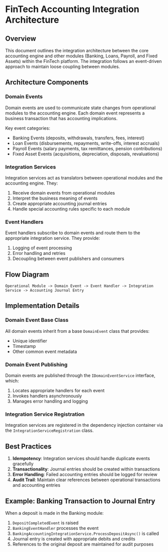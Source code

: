 # FinTech Accounting Integration Architecture

## Overview

This document outlines the integration architecture between the core accounting engine and other modules (Banking, Loans, Payroll, and Fixed Assets) within the FinTech platform. The integration follows an event-driven approach to maintain loose coupling between modules.

## Architecture Components

### Domain Events

Domain events are used to communicate state changes from operational modules to the accounting engine. Each domain event represents a business transaction that has accounting implications.

Key event categories:
- Banking Events (deposits, withdrawals, transfers, fees, interest)
- Loan Events (disbursements, repayments, write-offs, interest accruals)
- Payroll Events (salary payments, tax remittances, pension contributions)
- Fixed Asset Events (acquisitions, depreciation, disposals, revaluations)

### Integration Services

Integration services act as translators between operational modules and the accounting engine. They:
1. Receive domain events from operational modules
2. Interpret the business meaning of events
3. Create appropriate accounting journal entries
4. Handle special accounting rules specific to each module

### Event Handlers

Event handlers subscribe to domain events and route them to the appropriate integration service. They provide:
1. Logging of event processing
2. Error handling and retries
3. Decoupling between event publishers and consumers

## Flow Diagram

```
Operational Module -> Domain Event -> Event Handler -> Integration Service -> Accounting Journal Entry
```

## Implementation Details

### Domain Event Base Class

All domain events inherit from a base `DomainEvent` class that provides:
- Unique identifier
- Timestamp
- Other common event metadata

### Domain Event Publishing

Domain events are published through the `IDomainEventService` interface, which:
1. Locates appropriate handlers for each event
2. Invokes handlers asynchronously
3. Manages error handling and logging

### Integration Service Registration

Integration services are registered in the dependency injection container via the `IntegrationServiceRegistration` class.

## Best Practices

1. **Idempotency**: Integration services should handle duplicate events gracefully
2. **Transactionality**: Journal entries should be created within transactions
3. **Error Handling**: Failed accounting entries should be logged for review
4. **Audit Trail**: Maintain clear references between operational transactions and accounting entries

## Example: Banking Transaction to Journal Entry

When a deposit is made in the Banking module:
1. `DepositCompletedEvent` is raised
2. `BankingEventHandler` processes the event
3. `BankingAccountingIntegrationService.ProcessDepositAsync()` is called
4. Journal entry is created with appropriate debits and credits
5. References to the original deposit are maintained for audit purposes